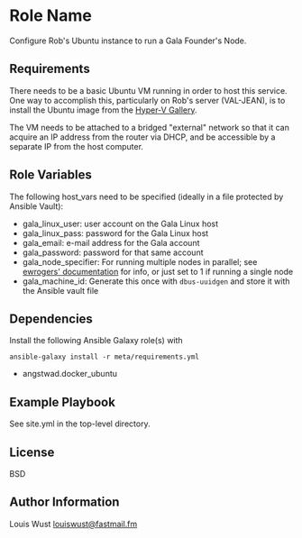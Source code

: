 Role Name
=========

Configure Rob's Ubuntu instance to run a Gala Founder's Node.

Requirements
------------

There needs to be a basic Ubuntu VM running in order to host this
service. One way to accomplish this, particularly on Rob's server
(VAL-JEAN), is to install the Ubuntu image from the [Hyper-V
Gallery][1].

The VM needs to be attached to a bridged "external" network so that it
can acquire an IP address from the router via DHCP, and be accessible
by a separate IP from the host computer.

[1]: https://docs.microsoft.com/en-us/virtualization/community/team-blog/2017/20170726-hyper-v-virtual-machine-gallery-and-networking-improvements

Role Variables
--------------

The following host_vars need to be specified (ideally in a file
protected by Ansible Vault):

* gala_linux_user: user account on the Gala Linux host
* gala_linux_pass: password for the Gala Linux host
* gala_email: e-mail address for the Gala account
* gala_password: password for that same account
* gala_node_specifier: For running multiple nodes in parallel; see
  [ewrogers' documentation][2] for info, or just set to 1 if running
  a single node
* gala_machine_id: Generate this once with `dbus-uuidgen` and store it
  with the Ansible vault file

[2]: https://github.com/ewrogers/gala-docker

Dependencies
------------

Install the following Ansible Galaxy role(s) with
```
ansible-galaxy install -r meta/requirements.yml
```

* angstwad.docker_ubuntu

Example Playbook
----------------

See site.yml in the top-level directory.

License
-------

BSD

Author Information
------------------

Louis Wust <louiswust@fastmail.fm>
